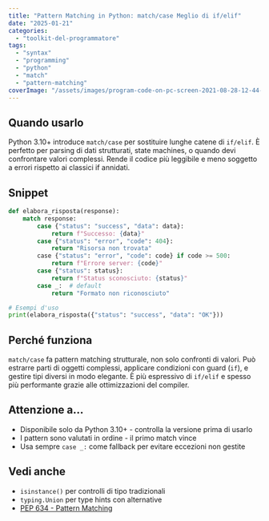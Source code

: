 ```yaml
---
title: "Pattern Matching in Python: match/case Meglio di if/elif"
date: "2025-01-21"
categories: 
  - "toolkit-del-programmatore"
tags: 
  - "syntax"
  - "programming"
  - "python"
  - "match"
  - "pattern-matching"
coverImage: "/assets/images/program-code-on-pc-screen-2021-08-28-12-44-05-utc-scaled.jpg"
---
```


## Quando usarlo

Python 3.10+ introduce `match/case` per sostituire lunghe catene di `if/elif`. È perfetto per parsing di dati strutturati, state machines, o quando devi confrontare valori complessi. Rende il codice più leggibile e meno soggetto a errori rispetto ai classici if annidati.

## Snippet

```python
def elabora_risposta(response):
    match response:
        case {"status": "success", "data": data}:
            return f"Successo: {data}"
        case {"status": "error", "code": 404}:
            return "Risorsa non trovata"
        case {"status": "error", "code": code} if code >= 500:
            return f"Errore server: {code}"
        case {"status": status}:
            return f"Status sconosciuto: {status}"
        case _:  # default
            return "Formato non riconosciuto"

# Esempi d'uso
print(elabora_risposta({"status": "success", "data": "OK"}))
```

## Perché funziona

`match/case` fa pattern matching strutturale, non solo confronti di valori. Può estrarre parti di oggetti complessi, applicare condizioni con guard (`if`), e gestire tipi diversi in modo elegante. È più espressivo di `if/elif` e spesso più performante grazie alle ottimizzazioni del compiler.

## Attenzione a...

- Disponibile solo da Python 3.10+ - controlla la versione prima di usarlo
- I pattern sono valutati in ordine - il primo match vince
- Usa sempre `case _:` come fallback per evitare eccezioni non gestite

## Vedi anche

- `isinstance()` per controlli di tipo tradizionali  
- `typing.Union` per type hints con alternative
- [PEP 634 - Pattern Matching](https://peps.python.org/pep-0634/)